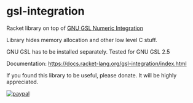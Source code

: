 # gsl-integration
Racket library on top of [GNU GSL Numeric Integration](https://www.gnu.org/software/gsl/doc/html/integration.html)

Library hides memory allocation and other low level C stuff.

GNU GSL has to be installed separately. Tested for GNU GSL 2.5

Documentation: https://docs.racket-lang.org/gsl-integration/index.html

If you found this library to be useful, please donate.
It will be highly appreciated.

[![paypal](https://www.paypalobjects.com/en_US/i/btn/btn_donateCC_LG.gif)](https://www.paypal.me/petterpripp)



